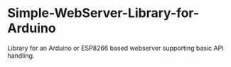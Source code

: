 # Simple-WebServer-Library-for-Arduino
Library for an Arduino or ESP8266 based webserver supporting basic API handling. 
